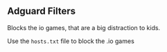 Adguard Filters
---

Blocks the io games, that are a big distraction to kids.

Use the `hosts.txt` file to block the .io games